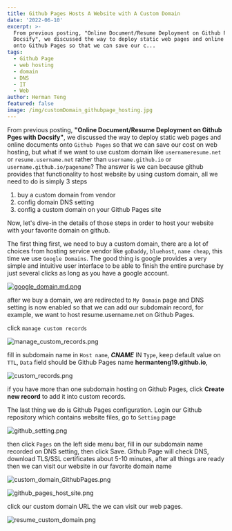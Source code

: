 ```yaml
---
title: Github Pages Hosts A Website with A Custom Domain
date: '2022-06-10'
excerpt: >-
  From previous posting, "Online Document/Resume Deployment on Github Pges with
  Docsify", we discussed the way to deploy static web pages and online documents
  onto Github Pages so that we can save our c...
tags:
  - Github Page
  - web hosting
  - domain
  - DNS
  - IT
  - Web
author: Herman Teng
featured: false
image: /img/customDomain_githubpage_hosting.jpg
---
```


From previous posting, **"Online Document/Resume Deployment on Github Pges with Docsify"**, we discussed the way to deploy static web pages and online documents onto `Github Pages` so that we can save our cost on web hosting, but what if we want to use custom domain like `usernameresume.net` or `resume.username.net` rather than `username.github.io` or `username.github.io/pagename`? The answer is we can because github provides that functionality to host website by using custom domain, all we need to do is simply 3 steps

1. buy a custom domain from vendor
2. config domain DNS setting
3. config a custom domain on your Github Pages site

Now, let's dive-in the details of those steps in order to host your website with your favorite domain on github.



The first thing first, we need to buy a custom domain, there are a lot of choices from hosting service vendor like `goDaddy`, `bluehost`, `name cheap`, this time we use `Google Domains`. The good thing is google provides a very simple and intuitive user interface to be able to finish the entire purchase by just several clicks as long as you have a google account. 

[![google_domain.md.png](https://o.130014.xyz/2022/06/14/google_domain.md.png)](https://www.wailian.work/image/Q4QP2k)

after we buy a domain, we are redirected to `My Domain` page and DNS setting is now enabled so that we can add our subdomain record, for example, we want to host resume.username.net on Github Pages. 

click `manage custom records` 

![manage_custom_records.png](https://o.130014.xyz/2022/06/14/manage_custom_records.png)

fill in subdomain name in `Host name`, ***CNAME*** IN `Type`, keep default value on `TTL`, `Data` field should be Github Pages name **hermanteng19.github.io**,

![custom_records.png](https://o.130014.xyz/2022/06/14/custom_records.png)

if you have more than one subdomain hosting on Github Pages, click **Create new record** to add it into custom records.

The last thing we do is Github Pages configuration. Login our Github repository which contains website files, go to `Setting` page

![github_setting.png](https://o.130014.xyz/2022/06/14/github_setting.png)

then click `Pages` on the left side menu bar, fill in our subdomain name recorded on DNS setting, then click Save. Github Page will check DNS, download TLS/SSL certificates about 5-10 minutes, after all things are ready then we can visit our website in our favorite domain name

![custom_domain_GithubPages.png](https://o.130014.xyz/2022/06/14/custom_domain_GithubPages.png)

![github_pages_host_site.png](https://o.130014.xyz/2022/06/14/github_pages_host_site.png)

click our custom domain URL the we can visit our web pages.

![resume_custom_domain.png](https://o.130014.xyz/2022/06/14/resume_custom_domain.png)

